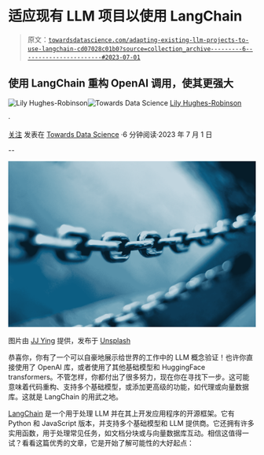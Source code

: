 # 适应现有 LLM 项目以使用 LangChain

> 原文：[`towardsdatascience.com/adapting-existing-llm-projects-to-use-langchain-cd07028c01b0?source=collection_archive---------6-----------------------#2023-07-01`](https://towardsdatascience.com/adapting-existing-llm-projects-to-use-langchain-cd07028c01b0?source=collection_archive---------6-----------------------#2023-07-01)

## 使用 LangChain 重构 OpenAI 调用，使其更强大

[](https://medium.com/@oaguy1?source=post_page-----cd07028c01b0--------------------------------)![Lily Hughes-Robinson](https://medium.com/@oaguy1?source=post_page-----cd07028c01b0--------------------------------)[](https://towardsdatascience.com/?source=post_page-----cd07028c01b0--------------------------------)![Towards Data Science](https://towardsdatascience.com/?source=post_page-----cd07028c01b0--------------------------------) [Lily Hughes-Robinson](https://medium.com/@oaguy1?source=post_page-----cd07028c01b0--------------------------------)

·

[关注](https://medium.com/m/signin?actionUrl=https%3A%2F%2Fmedium.com%2F_%2Fsubscribe%2Fuser%2F5389e25ca1bb&operation=register&redirect=https%3A%2F%2Ftowardsdatascience.com%2Fadapting-existing-llm-projects-to-use-langchain-cd07028c01b0&user=Lily+Hughes-Robinson&userId=5389e25ca1bb&source=post_page-5389e25ca1bb----cd07028c01b0---------------------post_header-----------) 发表在 [Towards Data Science](https://towardsdatascience.com/?source=post_page-----cd07028c01b0--------------------------------) ·6 分钟阅读·2023 年 7 月 1 日[](https://medium.com/m/signin?actionUrl=https%3A%2F%2Fmedium.com%2F_%2Fvote%2Ftowards-data-science%2Fcd07028c01b0&operation=register&redirect=https%3A%2F%2Ftowardsdatascience.com%2Fadapting-existing-llm-projects-to-use-langchain-cd07028c01b0&user=Lily+Hughes-Robinson&userId=5389e25ca1bb&source=-----cd07028c01b0---------------------clap_footer-----------)

--

[](https://medium.com/m/signin?actionUrl=https%3A%2F%2Fmedium.com%2F_%2Fbookmark%2Fp%2Fcd07028c01b0&operation=register&redirect=https%3A%2F%2Ftowardsdatascience.com%2Fadapting-existing-llm-projects-to-use-langchain-cd07028c01b0&source=-----cd07028c01b0---------------------bookmark_footer-----------)![](img/814da28df7832cee3963ba401e7ba764.png)

图片由 [JJ Ying](https://unsplash.com/@jjying?utm_source=medium&utm_medium=referral) 提供，发布于 [Unsplash](https://unsplash.com/?utm_source=medium&utm_medium=referral)

恭喜你，你有了一个可以自豪地展示给世界的工作中的 LLM 概念验证！也许你直接使用了 OpenAI 库，或者使用了其他基础模型和 HuggingFace transformers。不管怎样，你都付出了很多努力，现在你在寻找下一步。这可能意味着代码重构、支持多个基础模型，或添加更高级的功能，如代理或向量数据库。这就是 LangChain 的用武之地。

[LangChain](https://langchain.com) 是一个用于处理 LLM 并在其上开发应用程序的开源框架。它有 Python 和 JavaScript 版本，并支持多个基础模型和 LLM 提供商。它还拥有许多实用函数，用于处理常见任务，如文档分块或与向量数据库互动。相信这值得一试？看看这篇优秀的文章，它是开始了解可能性的大好起点：
